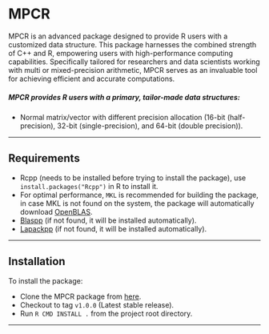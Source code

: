 
# MPCR

MPCR is an advanced package designed to provide R users with a customized data structure.
This package harnesses the combined strength of C++ and R, empowering users with high-performance computing capabilities.
Specifically tailored for researchers and data scientists working with multi or mixed-precision arithmetic,
MPCR serves as an invaluable tool for achieving efficient and accurate computations.

##### MPCR provides R users with a primary, tailor-made data structures:
- Normal matrix/vector with different precision allocation (16-bit (half-precision), 32-bit (single-precision), and 64-bit (double precision)).
___

## Requirements
- Rcpp (needs to be installed before trying to install the package), use `install.packages("Rcpp")` in R to install it.
- For optimal performance, `MKL` is recommended for building the package,
in case MKL is not found on the system, the package will automatically download [OpenBLAS](https://github.com/OpenMathLib/OpenBLAS).
- [Blaspp](https://github.com/icl-utk-edu/blaspp) (if not found, it will be installed automatically).
- [Lapackpp](https://github.com/icl-utk-edu/lapackpp) (if not found, it will be installed automatically).

___

## Installation
To install the package:
- Clone the MPCR package from [here](https://github.com/stsds/MPCR).
- Checkout to tag `v1.0.0` (Latest stable release).
- Run `R CMD INSTALL .` from the project root directory.
___